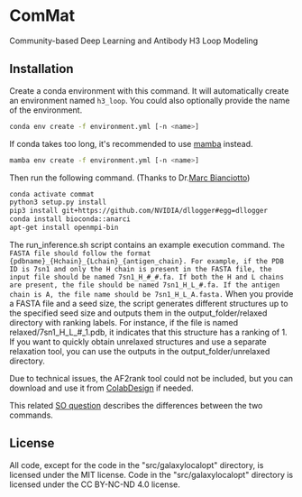 # ComMat
Community-based Deep Learning and Antibody H3 Loop Modeling

## Installation

Create a conda environment with this command. It will automatically create an
environment named `h3_loop`. You could also optionally provide the name of
the environment.

```bash
conda env create -f environment.yml [-n <name>]
```
If conda takes too long, it's recommended to use [mamba](https://github.com/conda-forge/miniforge) instead.

```bash
mamba env create -f environment.yml [-n <name>]
```

Then run the following command. (Thanks to Dr.[Marc Bianciotto](https://github.com/marcbianciotto))

```bash
conda activate commat
python3 setup.py install
pip3 install git+https://github.com/NVIDIA/dllogger#egg=dllogger
conda install bioconda::anarci
apt-get install openmpi-bin
```

The run_inference.sh script contains an example execution command. 
``` The FASTA file should follow the format {pdbname}_{Hchain}_{Lchain}_{antigen_chain}. For example, if the PDB ID is 7sn1 and only the H chain is present in the FASTA file, the input file should be named 7sn1_H_#_#.fa. If both the H and L chains are present, the file should be named 7sn1_H_L_#.fa. If the antigen chain is A, the file name should be 7sn1_H_L_A.fasta. ```
When you provide a FASTA file and a seed size, the script generates different structures up to the specified seed size and outputs them in the output_folder/relaxed directory with ranking labels. For instance, if the file is named relaxed/7sn1_H_L_#_1.pdb, it indicates that this structure has a ranking of 1. If you want to quickly obtain unrelaxed structures and use a separate relaxation tool, you can use the outputs in the output_folder/unrelaxed directory.

Due to technical issues, the AF2rank tool could not be included, but you can download and use it from [ColabDesign](https://github.com/sokrypton/ColabDesign) if needed.

This related
[SO question](https://stackoverflow.com/questions/35064426/when-would-the-e-editable-option-be-useful-with-pip-install)
describes the differences between the two commands.

## License
All code, except for the code in the "src/galaxylocalopt" directory, is licensed under the MIT license. Code in the "src/galaxylocalopt" directory is licensed under the CC BY-NC-ND 4.0 license.

